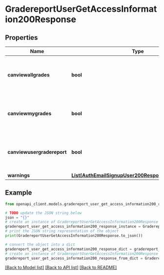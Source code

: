 # GradereportUserGetAccessInformation200Response


## Properties

Name | Type | Description | Notes
------------ | ------------- | ------------- | -------------
**canviewallgrades** | **bool** | Whether the user can view all users grades in the course. | [default to False]
**canviewmygrades** | **bool** | Whether the user can view his grades in the course. | [default to False]
**canviewusergradereport** | **bool** | Whether the user can view the user grade report. | [default to False]
**warnings** | [**List[AuthEmailSignupUser200ResponseWarningsInner]**](AuthEmailSignupUser200ResponseWarningsInner.md) |  | [optional] 

## Example

```python
from openapi_client.models.gradereport_user_get_access_information200_response import GradereportUserGetAccessInformation200Response

# TODO update the JSON string below
json = "{}"
# create an instance of GradereportUserGetAccessInformation200Response from a JSON string
gradereport_user_get_access_information200_response_instance = GradereportUserGetAccessInformation200Response.from_json(json)
# print the JSON string representation of the object
print(GradereportUserGetAccessInformation200Response.to_json())

# convert the object into a dict
gradereport_user_get_access_information200_response_dict = gradereport_user_get_access_information200_response_instance.to_dict()
# create an instance of GradereportUserGetAccessInformation200Response from a dict
gradereport_user_get_access_information200_response_from_dict = GradereportUserGetAccessInformation200Response.from_dict(gradereport_user_get_access_information200_response_dict)
```
[[Back to Model list]](../README.md#documentation-for-models) [[Back to API list]](../README.md#documentation-for-api-endpoints) [[Back to README]](../README.md)



